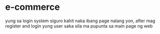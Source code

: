 # e-commerce

yung sa login system siguro kahit naka ibang page nalang yon, after mag register and login yung user saka sila ma pupunta sa main page ng web